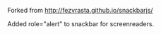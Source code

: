 Forked from http://fezvrasta.github.io/snackbarjs/

Added role="alert" to snackbar for screenreaders.
